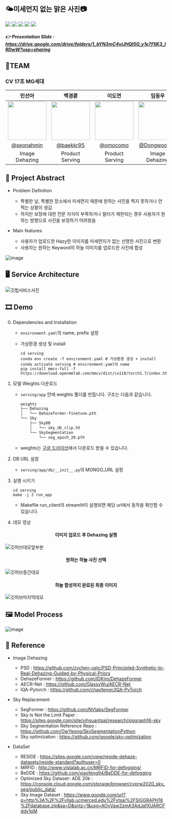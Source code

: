
## 🌤️미세먼지 없는 맑은 사진📷 
<img src="https://img.shields.io/badge/Python-3776AB?style=flat-square&logo=python&logoColor=white"/> <img src="https://img.shields.io/badge/PyTorch-EE4C2C?style=flat-square&logo=pytorch&logoColor=white"/> <img src="https://img.shields.io/badge/Streamlit-FF4B4B?style=flat-square&logo=streamlit&logoColor=white"/> <img src="https://img.shields.io/badge/FastAPI-009688?style=flat-square&logo=fastapi&logoColor=white"/> <img src="https://img.shields.io/badge/MongoDB-47A248?style=flat-square&logo=mongodb&logoColor=white"/>                                                                                                                                                                                                                                              
##### 👉 Presentation Slide : https://drive.google.com/drive/folders/1_bYN3mC4viJHQI5G_y1e7f1iK3_IRDwW?usp=sharing
## 💁TEAM
### CV 17조 MG세대
|민선아|백경륜|이도연|임동우|이효석|
| :--------: | :--------: | :--------: | :--------: | :--------: |
|<img src="https://user-images.githubusercontent.com/78402615/172766340-8439701d-e9ac-4c33-a587-9b8895c7ed07.png" width="120" height="120"/>|<img src="https://user-images.githubusercontent.com/78402615/172766371-7d6c6fa3-a7cd-4c21-92f2-12d7726cc6fc.png" width="120" height="120"/>|<img src="https://user-images.githubusercontent.com/78402615/172784450-628b30a3-567f-489a-b3da-26a7837167af.png" width="120" height="120"/>|<img src="https://user-images.githubusercontent.com/78402615/172766404-7de4a05a-d193-496f-9b6b-5e5bdd916193.png" width="120" height="120"/>|<img src="https://user-images.githubusercontent.com/78402615/172766321-3b3a4dd4-7428-4c9f-9f91-f69a14c9f8cc.png" width="120" height="120"/>|
|[@seonahmin](https://github.com/seonahmin)|[@baekkr95](https://github.com/baekkr95)|[@omocomo](https://github.com/omocomo)|[@Dongwoo-Im](https://github.com/Dongwoo-Im)|[@hyoseok1223](https://github.com/hyoseok1223)|
|Image Dehazing|Product Serving|Product Serving|Image Dehazing|PM, Sky Replacement|

## 📃 Project Abstract
* Problem Definition
    * 특별한 날, 특별한 장소에서 미세먼지 때문에 원하는 사진을 찍지 못하거나 안 찍는 상황이 생김
    * 하지만 보정에 대한 전문 지식이 부족하거나 필터가 제한되는 경우 사용자가 원하는 방향으로 사진을 보정하기 어려웠음

* Main features
    * 사용자가 업로드한 Hazy한 이미지를 미세먼지가 없는 선명한 사진으로 변환
    * 사용자는 원하는 Keyword의 하늘 이미지를 업로드한 사진에 합성

![image](https://user-images.githubusercontent.com/48708496/173018846-fab41312-88c9-4e31-bf4d-7161060cd7c7.png)



<!-- ## Member Introduction

|팀원|Github|역할|
| :--------: | :--------: | :--------: |
|[T3078] 민선아|[@seonahmin](https://github.com/seonahmin)|Image Dehazing|
|[T3101] 백경륜|[@baekkr95](https://github.com/baekkr95)|Product Serving|
|[T3139] 이도연|[@omocomo](https://github.com/omocomo)|Product Serving|
|[T3177] 이효석|[@hyoseok1223](https://github.com/hyoseok1223)|PM, Sky Replacement|
|[T3179] 임동우|[@Dongwoo-Im](https://github.com/Dongwoo-Im)|Image Dehazing| -->

## 🖥 Service Architecture
![깃헙서비스사진](https://user-images.githubusercontent.com/48708496/172779913-8815fccf-321d-4ba3-a7b2-8d1d13ef2549.jpg)

## 🎞 Demo
0. Dependencies and Installation
   - `environment.yaml`의 name, prefix 설정
   - 가상환경 생성 및 install
   
      ```
      cd serving
      conda env create -f environment.yaml # 가상환경 생성 + install
      conda activate serving # environment.yaml의 name
      pip install mmcv-full -f https://download.openmmlab.com/mmcv/dist/cu110/torch1.7/index.html
      ```
      
1. 모델 Weights 다운로드
    - `serving/app` 안에 weights 폴더를 만듭니다. 구조는 다음과 같습니다.
    
      ```bash
      weights
      ├── Dehazing
      │   └── Dehazeformer-Finetune.pth
      └── Sky
          ├── SkyDB
          │   └── sky_db_clip.h5
          └── SkySegmentation
              └── seg_epoch_20.pth
      ``` 
    - weights는 [구글 드라이브](https://drive.google.com/drive/folders/1cGudVyyesPung0HcA_IXPMSXmHceMCX-?usp=sharing)에서 다운로드 받을 수 있습니다.

2. DB URL 설정
   - `serving/app/db/__init__.py`의 MONGO_URL 설정

3. 실행 시키기
    ```
    cd serving
    make -j 2 run_app
    ```
    - Makefile run_client의 streamlit이 실행되면 해당 url에서 동작을 확인할 수 있습니다.


3. 데모 영상
<h4 align="center">이미지 업로드 후 Dehazing 실행</h4>

![깃허브데모앞부분](https://user-images.githubusercontent.com/48708496/172776811-ad304a19-2bcd-40b6-ad65-721c10ff2875.gif)

<h4 align="center">원하는 하늘 사진 선택</h4>

![깃허브중간데모](https://user-images.githubusercontent.com/48708496/172778234-978d739f-09cf-400a-820c-44ba229d140f.gif)


<h4 align="center">하늘 합성까지 완료된 최종 이미지</h4>

![깃허브마지막데모](https://user-images.githubusercontent.com/48708496/172778813-a33ceff5-ce4d-4289-978f-a066520b4492.gif)


## 🖼 Model Process
![image](https://user-images.githubusercontent.com/90104418/172589792-e65c3092-38ea-42cc-8fdc-de7f4b548db1.png)

## 📖 Reference
* Image Dehazing
    * PSD : https://github.com/zychen-ustc/PSD-Principled-Synthetic-to-Real-Dehazing-Guided-by-Physical-Priors
    * DehazeFormer : https://github.com/IDKiro/DehazeFormer
    * AECR-Net : https://github.com/GlassyWu/AECR-Net
    * IQA-Pytorch : https://github.com/chaofengc/IQA-PyTorch

* Sky Replacement
    * SegFormer : https://github.com/NVlabs/SegFormer
    * Sky Is Not the Limit Paper : https://sites.google.com/site/yihsuantsai/research/siggraph16-sky
    * Sky Segmentation Reference Repo : https://github.com/OwYeong/SkySegmentationPython
    * Sky optimization : https://github.com/google/sky-optimization

* DataSet
    * RESIDE : https://sites.google.com/view/reside-dehaze-datasets/reside-standard?authuser=0
    * MRFID : http://www.vistalab.ac.cn/MRFID-for-defogging/
    * BeDDE : https://github.com/xiaofeng94/BeDDE-for-defogging
    * Optimized Sky Dataset- ADE 20k : https://console.cloud.google.com/storage/browser/cvprw2020_sky_seg/public_data/
    * Sky Image Dataset : https://www.google.com/url?q=http%3A%2F%2Fvllab.ucmerced.edu%2Fytsai%2FSIGGRAPH16%2Fdatabase.zip&sa=D&sntz=1&usg=AOvVaw2zmA3AdJafXUARCFddv1pM

